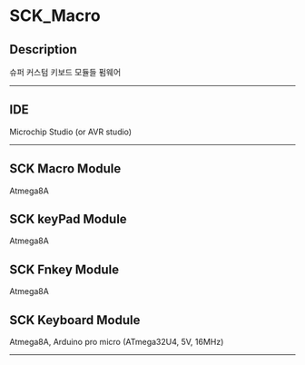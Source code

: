# SCK_Macro

## Description
슈퍼 커스텀 키보드 모듈들 펌웨어

***

## IDE
Microchip Studio
(or AVR studio)

***

## SCK Macro Module
Atmega8A

## SCK keyPad Module
Atmega8A

## SCK Fnkey Module
Atmega8A

## SCK Keyboard Module
Atmega8A, Arduino pro micro (ATmega32U4, 5V, 16MHz)

***
